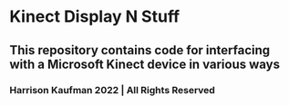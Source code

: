 # Kinect Display N Stuff
## This repository contains code for interfacing with a Microsoft Kinect device in various ways
### Harrison Kaufman 2022 | All Rights Reserved